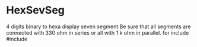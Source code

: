 # HexSevSeg
 4 digits binary to hexa display seven segment
 Be sure that all segments are connected with 330 ohm in series or all with 1 k ohm in parallel.
 for include #include <HexSevSeg>
